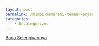 ```yaml
---
layout: post
permalink: /mimpi-memarahi-teman-kerja/
categories:
    - Uncategorized
---
```


[Baca Selengkapnya](/08)